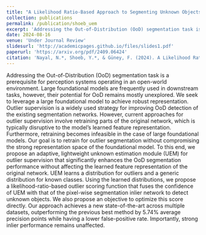 ```yaml
---
title: "A Likelihood Ratio-Based Approach to Segmenting Unknown Objects"
collection: publications
permalink: /publication/shoeb_uem
excerpt: 'Addressing the Out-of-Distribution (OoD) segmentation task is a prerequisite for perception systems operating in an open-world environment. Large foundational models are frequently used in downstream tasks, however, their potential for OoD remains mostly unexplored. We seek to leverage a large foundational model to achieve robust representation. Outlier supervision is a widely used strategy for improving OoD detection of the existing segmentation networks. However, current approaches for outlier supervision involve retraining parts of the original network, which is typically disruptive to the model’s learned feature representation. Furthermore, retraining becomes infeasible in the case of large foundational models. Our goal is to retrain for outlier segmentation without compromising the strong representation space of the foundational model. To this end, we propose an adaptive, lightweight unknown estimation module (UEM) for outlier supervision that significantly enhances the OoD segmentation performance without affecting the learned feature representation of the original network. UEM learns a distribution for outliers and a generic distribution for known classes. Using the learned distributions, we propose a likelihood-ratio-based outlier scoring function that fuses the confidence of UEM with that of the pixel-wise segmentation inlier network to detect unknown objects. We also propose an objective to optimize this score directly. Our approach achieves a new state-of-the-art across multiple datasets, outperforming the previous best method by 5.74% average precision points while having a lower false-positive rate. Importantly, strong inlier performance remains unaffected.'
date: 2024-08-16
venue: 'Under Journal Review'
slidesurl: 'http://academicpages.github.io/files/slides1.pdf'
paperurl: 'https://arxiv.org/pdf/2409.06424'
citation: 'Nayal, N.*, Shoeb, Y.*, & Güney, F. (2024). A Likelihood Ratio-Based Approach to Segmenting Unknown Objects.&quot; <i>Under Journal Review</i>.'
---
```


Addressing the Out-of-Distribution (OoD) segmentation task is a prerequisite for perception systems operating in an open-world environment. Large foundational models are frequently used in downstream tasks, however, their potential for OoD remains mostly unexplored. We seek to leverage a large foundational model to achieve robust representation. Outlier supervision is a widely used strategy for improving OoD detection of the existing segmentation networks. However, current approaches for outlier supervision involve retraining parts of the original network, which is typically disruptive to the model’s learned feature representation. Furthermore, retraining becomes infeasible in the case of large foundational models. Our goal is to retrain for outlier segmentation without compromising the strong representation space of the foundational model. To this end, we propose an adaptive, lightweight unknown estimation module (UEM) for outlier supervision that significantly enhances the OoD segmentation performance without affecting the learned feature representation of the original network. UEM learns a distribution for outliers and a generic distribution for known classes. Using the learned distributions, we propose a likelihood-ratio-based outlier scoring function that fuses the confidence of UEM with that of the pixel-wise segmentation inlier network to detect unknown objects. We also propose an objective to optimize this score directly. Our approach achieves a new state-of-the-art across multiple datasets, outperforming the previous best method by 5.74% average precision points while having a lower false-positive rate. Importantly, strong inlier performance remains unaffected.